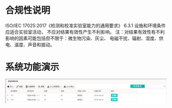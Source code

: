 
# 合规性说明
ISO/IEC 17025:2017《检测和校准实验室能力的通用要求》
6.3.1 设施和环境条件应适合实验室活动， 不应对结果有效性产生不利影响。
注：对结果有效性有不利影响的因素可能包括但不限于：微生物污染、灰尘、
电磁干扰、辐射、湿度、供电、温度、声音和振动。

# 系统功能演示
![实验室环境记录](https://raw.githubusercontent.com/labsharpBeijing/LabSharpLIMS/master/Doc/Images/roomenvironment.png)